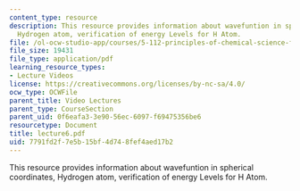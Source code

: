 ```yaml
---
content_type: resource
description: This resource provides information about wavefuntion in spherical coordinates,
  Hydrogen atom, verification of energy Levels for H Atom.
file: /ol-ocw-studio-app/courses/5-112-principles-of-chemical-science-fall-2005/7791fd2f7e5b15bf4d748fef4aed17b2_lecture6.pdf
file_size: 19431
file_type: application/pdf
learning_resource_types:
- Lecture Videos
license: https://creativecommons.org/licenses/by-nc-sa/4.0/
ocw_type: OCWFile
parent_title: Video Lectures
parent_type: CourseSection
parent_uid: 0f6eafa3-3e90-56ec-6097-f69475356be6
resourcetype: Document
title: lecture6.pdf
uid: 7791fd2f-7e5b-15bf-4d74-8fef4aed17b2
---
```

This resource provides information about wavefuntion in spherical coordinates, Hydrogen atom, verification of energy Levels for H Atom.